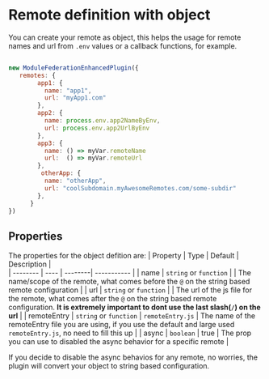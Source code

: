 # Remote definition with object

You can create your remote as object, this helps the usage for remote names and url from `.env` values or a callback functions, for example.

```javascript

new ModuleFederationEnhancedPlugin({
   remotes: {
        app1: {
          name: "app1",
          url: "myApp1.com"
        },
        app2: {
          name: process.env.app2NameByEnv,
          url: process.env.app2UrlByEnv
        },
        app3: {
          name: () => myVar.remoteName
          url:  () => myVar.remoteUrl
        },
         otherApp: {
          name: "otherApp",
          url: "coolSubdomain.myAwesomeRemotes.com/some-subdir"
        },
      }
})
```

## Properties

The properties for the object defition are:
| Property | Type | Default | Description |  
| -------- | ---- | --------| ----------- |
| name | `string` or `function` | | The name/scope of the remote, what comes before the `@` on the string based remote configuration |
| url | `string` or `function` | | The url of the js file for the remote, what comes after the `@` on the string based remote configuration. **It is extremely important to dont use the last slash(`/`) on the url** |
| remoteEntry |  `string` or `function` | `remoteEntry.js` | The name of the remoteEntry file you are using, if you use the default and large used `remoteEntry.js`, no need to fill this up  |
| async | `boolean` | true | The prop you can use to disabled the async behavior for a specific remote |

If you decide to disable the async behavios for any remote, no worries, the plugin will convert your object to string based configuration.

